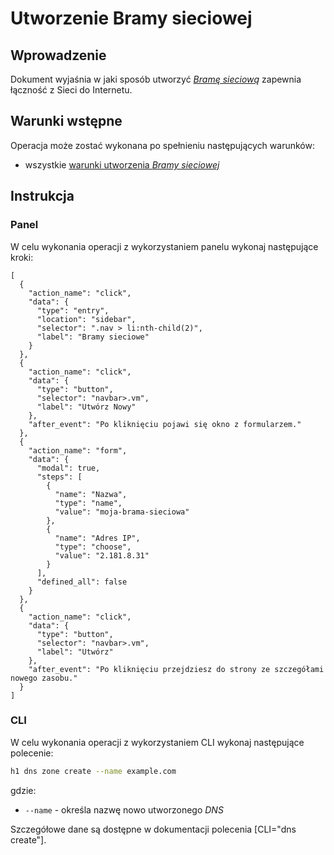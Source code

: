 # Utworzenie Bramy sieciowej

## Wprowadzenie

Dokument wyjaśnia w jaki sposób utworzyć *[Bramę sieciową](/resource/networking/network-gateway.md)* zapewnia łączność z Sieci do Internetu.

## Warunki wstępne

Operacja może zostać wykonana po spełnieniu następujących warunków:

* wszystkie [warunki utworzenia *Bramy sieciowej*](/resource/networking/network-gateway.md#utworzenie)

## Instrukcja

### Panel
      
W celu wykonania operacji z wykorzystaniem panelu wykonaj następujące kroki:
  
```guide
[
  {
    "action_name": "click",
    "data": {
      "type": "entry",
      "location": "sidebar",
      "selector": ".nav > li:nth-child(2)",
      "label": "Bramy sieciowe"
    }
  },
  {
    "action_name": "click",
    "data": {
      "type": "button",
      "selector": "navbar>.vm",
      "label": "Utwórz Nowy"
    },
    "after_event": "Po kliknięciu pojawi się okno z formularzem."
  },    
  {
    "action_name": "form",
    "data": {
      "modal": true,
      "steps": [
        {
          "name": "Nazwa",
          "type": "name",
          "value": "moja-brama-sieciowa"
        },
        {
          "name": "Adres IP",
          "type": "choose",
          "value": "2.181.8.31"
        }
      ],
      "defined_all": false
    }
  },
  {
    "action_name": "click",
    "data": {
      "type": "button",
      "selector": "navbar>.vm",
      "label": "Utwórz"
    },
    "after_event": "Po kliknięciu przejdziesz do strony ze szczegółami nowego zasobu."
  }
]
```

### CLI

W celu wykonania operacji z wykorzystaniem CLI wykonaj następujące polecenie:

```bash
h1 dns zone create --name example.com
```

gdzie:

 * ```--name``` - określa nazwę nowo utworzonego *DNS*

Szczegółowe dane są dostępne w dokumentacji polecenia [CLI="dns create"].